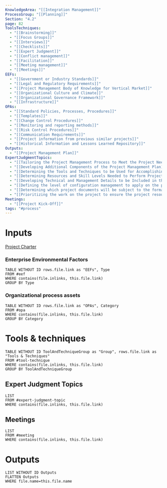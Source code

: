 ```yaml
---
KnowledgeArea: "[[Integration Management]]"
ProcessGroup: "[[Planning]]"
Section: "4.2"
page: 82
ToolsTechniques:
  - "[[Brainstorming]]"
  - "[[Focus Groups]]"
  - "[[Interviews]]"
  - "[[Checklists]]"
  - "[[Expert Judgment]]"
  - "[[Conflict management]]"
  - "[[Facilitation]]"
  - "[[Meeting management]]"
  - "[[Meetings]]"
EEFs:
  - "[[Government or Industry Standards]]"
  - "[[Legal and Regulatory Requirements]]"
  - "[[Project Management Body of Knowledge for Vertical Market]]"
  - "[[Organizational Culture and Climate]]"
  - "[[Organizational Governance Framework]]"
  - "[[Infrastructure]]"
OPAs:
  - "[[Standard Policies, Processes, Procedures]]"
  - "[[Templates]]"
  - "[[Change Control Procedures]]"
  - "[[Monitoring and reporting methods]]"
  - "[[Risk Control Procedures]]"
  - "[[Communication Requirements]]"
  - "[[Project information from previous similar projects]]"
  - "[[Historical Information and Lessons Learned Repository]]"
Outputs:
  - "[[Project Management Plan]]"
ExpertJudgmentTopics:
  - "[[Tailoring the Project Management Process to Meet the Project Needs]]"
  - "[[Developing Additional Components of the Project Management Plan]]"
  - "[[Determining the Tools and Techniques to be Used for Accomplishing Processes]]"
  - "[[Determining Resources and Skill Levels Needed to Perform Project Work]]"
  - "[[Developing Technical and Management Details to be Included in the PM Plan]]"
  - "[[Defining the level of configuration management to apply on the project]]"
  - "[[Determining which project documents will be subject to the formal change control process]]"
  - "[[Prioritizing the work on the project to ensure the project resources are allocated to the appropriate work at the appropriate time]]"
Meetings:
  - "[[Project Kick-Off]]"
tags: "#process"
---
```

# Inputs
[Project Charter](Project%20Charter.md)
### Enterprise Environmental Factors
```dataview
TABLE WITHOUT ID rows.file.link as "EEFs", Type
FROM #eef
WHERE contains(file.inlinks, this.file.link)
GROUP BY Type
```
### Organizational process assets
```dataview
TABLE WITHOUT ID rows.file.link as "OPAs", Category
FROM #opa
WHERE contains(file.inlinks, this.file.link)
GROUP BY Category
```
# Tools & techniques

```dataview
TABLE WITHOUT ID ToolAndTechniqueGroup as "Group", rows.file.link as "Tools & Techniques"
FROM #tool-technique
WHERE contains(file.inlinks, this.file.link)
GROUP BY ToolAndTechniqueGroup
```
## Expert Judgment Topics
```dataview
LIST
FROM #expert-judgment-topic
WHERE contains(file.inlinks, this.file.link)
```
## Meetings
```dataview
LIST
FROM #meeting
WHERE contains(file.inlinks, this.file.link)
```
# Outputs
```dataview
LIST WITHOUT ID Outputs
FLATTEN Outputs
WHERE file.name=this.file.name
```
